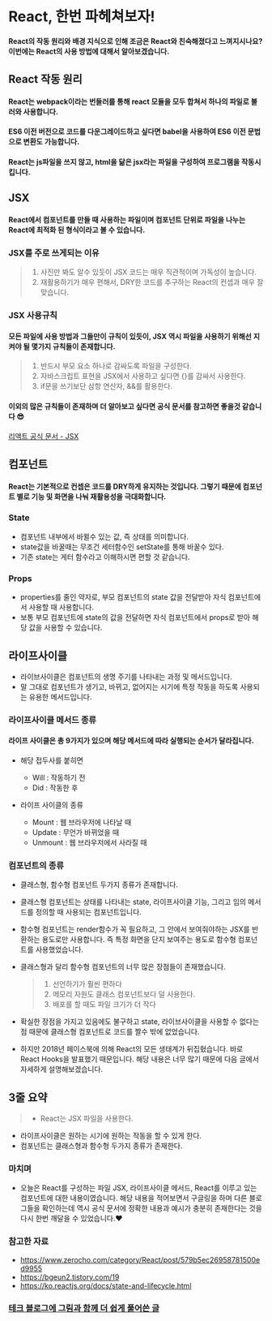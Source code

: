 # React, 한번 파헤쳐보자!

#### React의 작동 원리와 배경 지식으로 인해 조금은 React와 친숙해졌다고 느껴지시나요? 이번에는 React의 사용 방법에 대해서 알아보겠습니다.

## React 작동 원리

#### React는 webpack이라는 번들러를 통해 react 모듈을 모두 합쳐서 하나의 파일로 불러와 사용합니다.

#### ES6 이전 버전으로 코드를 다운그레이드하고 싶다면 babel을 사용하여 ES6 이전 문법으로 변환도 가능합니다.

#### React는 js파일을 쓰지 않고, html을 닮은 jsx라는 파일을 구성하여 프로그램을 작동시킵니다.

## JSX

#### React에서 컴포넌트를 만들 때 사용하는 파일이며 컴포넌트 단위로 파일을 나누는 React에 최적화 된 형식이라고 볼 수 있습니다.

### JSX를 주로 쓰게되는 이유

> 1. 사진만 봐도 알수 있듯이 JSX 코드는 매우 직관적이며 가독성이 높습니다.
> 2. 재활용하기가 매우 편해서, DRY한 코드를 추구하는 React의 컨셉과 매우 잘맞습니다.

### JSX 사용규칙

#### 모든 파일에 사용 방법과 그들만이 규칙이 있듯이, JSX 역시 파일을 사용하기 위해선 지켜야 될 몇가지 규칙들이 존재합니다.

> 1. 반드시 부모 요소 하나로 감싸도록 파일을 구성한다.
> 2. 자바스크립트 표현을 JSX에서 사용하고 싶다면 {}를 감싸서 사용한다.
> 3. if문을 쓰기보단 삼항 연산자, &&를 활용한다.

#### 이외의 많은 규칙들이 존재하며 더 알아보고 싶다면 공식 문서를 참고하면 좋을것 같습니다 😎

[리액트 공식 문서 - JSX](https://ko.reactjs.org/docs/jsx-in-depth.html)

## 컴포넌트

#### React는 기본적으로 컨셉은 코드를 DRY하게 유지하는 것입니다. 그렇기 때문에 컴포넌트 별로 기능 및 화면을 나눠 재활용성을 극대화합니다.

### State

- 컴포넌트 내부에서 바뀔수 있는 값, 즉 상태를 의미합니다.
- state값을 바꿀때는 무조건 세터함수인 setState를 통해 바꿀수 있다.
- 기존 state는 게터 함수라고 이해하시면 편할 것 같습니다.

### Props

- properties를 줄인 약자로, 부모 컴포넌트의 state 값을 전달받아 자식 컴포넌트에서 사용할 때 사용합니다.
- 보통 부모 컴포넌트에 state의 값을 전달하면 자식 컴포넌트에서 props로 받아 해당 값을 사용할 수 있습니다.

## 라이프사이클

- 라이브사이클은 컴포넌트의 생명 주기를 나타내는 과정 및 메서드입니다.
- 말 그대로 컴포넌트가 생기고, 바뀌고, 없어지는 시기에 특정 작동을 하도록 사용되는 유용한 메서드입니다.

### 라이프사이클 메서드 종류

#### 라이프 사이클은 총 9가지가 있으며 해당 메서드에 따라 실행되는 순서가 달라집니다.

- 해당 접두사를 붙히면

  - Will : 작동하기 전
  - Did : 작동한 후

- 라이프 사이클의 종류
  - Mount : 웹 브라우저에 나타날 때
  - Update : 무언가 바뀌었을 때
  - Unmount : 웹 브라우저에서 사라질 때

### 컴포넌트의 종류

- 클래스형, 함수형 컴포넌트 두가지 종류가 존재합니다.

- 클래스형 컴포넌트는 상태를 나타내는 state, 라이프사이클 기능, 그리고 임의 메서드를 정의할 때 사용되는 컴포넌트입니다.

- 함수형 컴포넌트는 render함수가 꼭 필요하고, 그 안에서 보여줘야하는 JSX를 반환하는 용도로만 사용합니다. 즉 특정 화면을 단지 보여주는 용도로 함수형 컴포넌트를 사용했었습니다.

- 클래스형과 달리 함수형 컴포넌트의 너무 많은 장점들이 존재했습니다.

  > 1. 선언하기가 훨씬 편하다
  > 2. 메모리 자원도 클래스 컴포넌트보다 덜 사용한다.
  > 3. 배포를 할 때도 파일 크기가 더 작다

- 확실한 장점을 가지고 있음에도 불구하고 state, 라이브사이클을 사용할 수 없다는 점 때문에 클래스형 컴포넌트로 코드를 짤수 밖에 없었습니다.

- 하지만 2018년 페이스북에 의해 React의 모든 생태계가 뒤집혔습니다. 바로 React Hooks을 발표했기 때문입니다. 해당 내용은 너무 많기 때문에 다음 글에서 자세하게 설명해보겠습니다.

## 3줄 요약

> - React는 JSX 파일을 사용한다.

- 라이프사이클은 원하는 시기에 원하는 작동을 할 수 있게 한다.
- 컴포넌트는 클래스형과 함수형 두가지 종류가 존재한다.

### 마치며

- 오늘은 React를 구성하는 파일 JSX, 라이프사이클 메서드, React를 이루고 있는 컴포넌트에 대한 내용이였습니다. 해당 내용을 적어보면서 구글링을 하며 다른 블로그들을 확인하는데 역시 공식 문서에 정확한 내용과 예시가 충분히 존재한다는 것을 다시 한번 깨달을 수 있었습니다.❤️

### 참고한 자료

- https://www.zerocho.com/category/React/post/579b5ec26958781500ed9955
- https://bgeun2.tistory.com/19
- https://ko.reactjs.org/docs/state-and-lifecycle.html

### [테크 블로그에 그림과 함께 더 쉽게 풀어쓴 글](https://velog.io/@tnehd1998/React-%ED%95%9C%EB%B2%88-%ED%8C%8C%ED%97%A4%EC%B3%90%EB%B3%B4%EC%9E%90)
